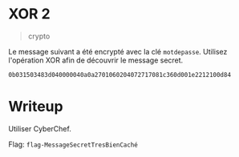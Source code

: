 # XOR 2

> crypto

Le message suivant a été encrypté avec la clé `motdepasse`. Utilisez l'opération XOR afin de découvrir le message secret.

`0b031503483d040000040a0a2701060204072717081c360d001e2212100d84`

# Writeup

Utiliser CyberChef.

Flag: `flag-MessageSecretTresBienCaché`
